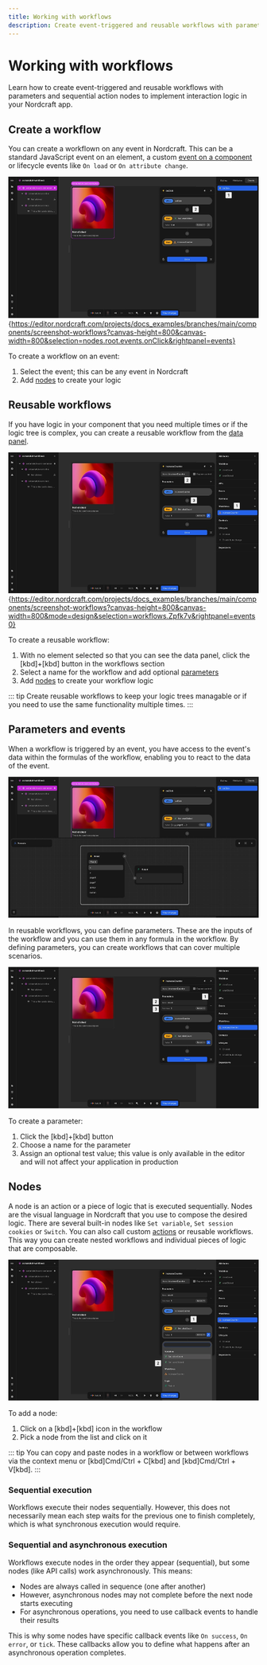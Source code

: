 ```yaml
---
title: Working with workflows
description: Create event-triggered and reusable workflows with parameters and sequential action nodes to implement interaction logic in your Nordcraft app.
---
```


# Working with workflows

Learn how to create event-triggered and reusable workflows with parameters and sequential action nodes to implement interaction logic in your Nordcraft app.

## Create a workflow

You can create a workflown on any event in Nordcraft. This can be a standard JavaScript event on an element, a custom [event on a component](/components/interface-and-lifecycle#setting-up-events) or lifecycle events like `On load` or `On attribute change`.

![Create a workflow|16/9](create-workflow-on-event.webp){https://editor.nordcraft.com/projects/docs_examples/branches/main/components/screenshot-workflows?canvas-height=800&canvas-width=800&selection=nodes.root.events.onClick&rightpanel=events}

To create a workflow on an event:

1. Select the event; this can be any event in Nordcraft
2. Add [nodes](#nodes) to create your logic

## Reusable workflows

If you have logic in your component that you need multiple times or if the logic tree is complex, you can create a reusable workflow from the [data panel](/the-editor/data-panel#workflows).

![Create reusable workflow|16/9](create-reusable-workflow.webp){https://editor.nordcraft.com/projects/docs_examples/branches/main/components/screenshot-workflows?canvas-height=800&canvas-width=800&mode=design&selection=workflows.Zpfk7v&rightpanel=events0}

To create a reusable workflow:

1. With no element selected so that you can see the data panel, click the [kbd]+[kbd] button in the workflows section
2. Select a name for the workflow and add optional [parameters](#parameters-and-events)
3. Add [nodes](#nodes) to create your workflow logic

::: tip
Create reusable workflows to keep your logic trees managable or if you need to use the same functionality multiple times.
:::

## Parameters and events

When a workflow is triggered by an event, you have access to the event's data within the formulas of the workflow, enabling you to react to the data of the event.

![Use event data|16/9](workflow-event-data.webp)

In reusable workflows, you can define parameters. These are the inputs of the workflow and you can use them in any formula in the workflow. By defining parameters, you can create workflows that can cover multiple scenarios.

![Create parameters|16/9](workflow-parameters.webp)

To create a parameter:

1. Click the [kbd]+[kbd] button
2. Choose a name for the parameter
3. Assign an optional test value; this value is only available in the editor and will not affect your application in production

## Nodes

A node is an action or a piece of logic that is executed sequentially. Nodes are the visual language in Nordcraft that you use to compose the desired logic. There are several built-in nodes like `Set variable`, `Set session cookies` or `Switch`. You can also call custom [actions](/actions/overview) or reusable workflows. This way you can create nested workflows and individual pieces of logic that are composable.

![Create nodes|16/9](create-workflow-node.webp)

To add a node:

1. Click on a [kbd]+[kbd] icon in the workflow
2. Pick a node from the list and click on it

::: tip
You can copy and paste nodes in a workflow or between workflows via the context menu or [kbd]Cmd/Ctrl + C[kbd] and [kbd]Cmd/Ctrl + V[kbd].
:::

### Sequential execution

Workflows execute their nodes sequentially. However, this does not necessarily mean each step waits for the previous one to finish completely, which is what synchronous execution would require.

### Sequential and asynchronous execution

Workflows execute nodes in the order they appear (sequential), but some nodes (like API calls) work asynchronously. This means:

- Nodes are always called in sequence (one after another)
- However, asynchronous nodes may not complete before the next node starts executing
- For asynchronous operations, you need to use callback events to handle their results

This is why some nodes have specific callback events like `On success`, `On error`, or `tick`. These callbacks allow you to define what happens after an asynchronous operation completes.
